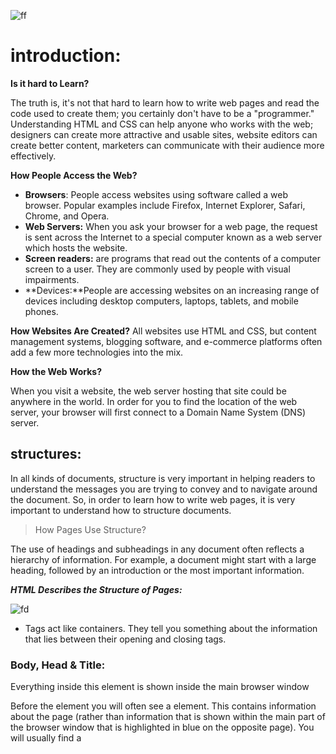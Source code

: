 ![ff](https://divbyte.com/wp-content/uploads/2019/02/html-css.png)
# introduction:
**Is it hard to Learn?**

 The truth 
is, it's not that hard to learn how 
to write web pages and read 
the code used to create them; 
you certainly don't have to be a 
"programmer."
Understanding HTML and CSS 
can help anyone who works 
with the web; designers can 
create more attractive and 
usable sites, website editors can 
create better content, marketers 
can communicate with their 
audience more effectively.

**How People 
Access the Web?**

* **Browsers**: People access websites using 
software called a web browser. 
Popular examples include 
Firefox, Internet Explorer, Safari, 
Chrome, and Opera.
* **Web Servers:**
When you ask your browser for 
a web page, the request is sent 
across the Internet to a special 
computer known as a web 
server which hosts the website.
* **Screen readers:**
 are programs 
that read out the contents of a 
computer screen to a user. They 
are commonly used by people 
with visual impairments.
* **Devices:**People are accessing websites 
on an increasing range of devices 
including desktop computers, 
laptops, tablets, and mobile 
phones.

**How Websites
Are Created?**
All websites use HTML and CSS, but content 
management systems, blogging software, and 
e-commerce platforms often add a few more 
technologies into the mix.


**How the Web Works?**

When you visit a website, the web server 
hosting that site could be anywhere in the 
world. In order for you to find the location of 
the web server, your browser will first connect 
to a Domain Name System (DNS) server.

## structures:
In all kinds of documents, structure is very important in helping 
readers to understand the messages you are trying to convey 
and to navigate around the document. So, in order to learn how 
to write web pages, it is very important to understand how to 
structure documents.
>How Pages Use 
Structure?

The use of headings and 
subheadings in any document 
often reflects a hierarchy of 
information. For example, a 
document might start with 
a large heading, followed by 
an introduction or the most 
important information.

_**HTML Describes
the Structure 
of Pages:**_

![fd](https://www.w3schools.com/htmL/img_notepad.png)

* Tags act like containers. They tell you 
something about the information that lies 
between their opening and closing tags.
 
### Body, Head & Title:
**<body>**

Everything inside this element is 
shown inside the main browser 
window

**<Head>**

Before the <body> element you 
will often see a <head> element. 
This contains information 
about the page (rather than 
information that is shown within 
the main part of the browser 
window that is highlighted in 
blue on the opposite page). 
You will usually find a <title>
element inside the <head>
element.

**<title>**

The contents of the <title>
element are either shown in the 
top of the browser, above where 
you usually type in the URL of 
the page you want to visit, or 
on the tab for that page (if your 
browser uses tabs to allow you 
to view multiple pages at the 
same time).

## Extra Markup:

* **The Evolution of HTML:**

1- HTML 4: Released 1997

2- XHTML 1.0: Released 2000

3- HTML5: Released 2000

**DOCTYPEs:**

Because there have been 
several versions of HTML, each 
web page should begin with a 
DOCTYPE declaration to tell a 
browser which version of HTML 
the page is using

<!DOCTYPE html> : in HTML5


**Comments in HTML:**
<!-- --> 
If you want to add a comment 
to your code that will not be 
visible in the user's browser, you 
can add the text between these 
characters:
<!-- comment goes here -->
It is a good idea to add 
comments to your code because, 
no matter how familiar you 
are with the page at the time 
of writing it, when you come 
back to it later (or if someone 
else needs to look at the code), 
comments will make it much 
easier to understand.

**ID Attribute:**

Every HTML element can carry 
the id attribute. It is used to 
uniquely identify that element 
from other elements on the 
page.

> <p id="pullquote">Every time I view the sea I feel 
 a calming sense of security, as if visiting my 
 ancestral home; I embark on a voyage of seeing.
</p>

**Class Attribute:**

Every HTML element can 
also carry a class attribute. 
Sometimes, rather than uniquely 
identifying one element within 
a document, you will want a 
way to identify several elements 
as being different from the 
other elements on the page. 
For example, you might have 
some paragraphs of text that 
contain information that is more 
important than others and want 
to distinguish these elements, or 
you might want to differentiate 
between links that point to other 
pages on your own site and links 
that point to external sites. 
To do this you can use the 
class attribute. Its value 
should describe the class it 
belongs to. 
><p class="important">For a one-year period from 
 November 2010, the Marugame Genichiro-Inokuma 
 Museum of Contemporary Art (MIMOCA) will host a 
 cycle of four Hiroshi Sugimoto exhibitions.</p>

 **Block Elements:**

 Some elements will always 
appear to start on a new line in 
the browser window. These are 
known as block level elements. 
> Examples of block elements are 
<h1>, <p>, <ul>, and <li>.

**Inline Elements:**

Some elements will always 
appear to continue on the 
same line as their neighbouring 
elements. These are known as 
inline elements.
> Examples of inline elements are :
a, b, em, and ,img



**Grouping Text & Elements In a Block:**

The <div> element allows you to 
group a set of elements together 
in one block-level box.
For example, you might create 
a <div> element to contain all 
of the elements for the header 
of your site (the logo and the 
navigation), or you might create 
a <div> element to contain 
comments from visitors.
In a browser, the contents of 
the <div> element will start on 
a new line, but other than this 
it will make no difference to the 
presentation of the page. 

**Grouping Text & Elements Inline:**

The <span> element acts like 
an inline equivalent of the <div>
element. It is used to either:
1. Contain a section of text 
where there is no other suitable 
element to differentiate it from 
its surrounding text
2. Contain a number of inline 
elements
The most common reason why 
people use <span> elements 
is so that they can control the 
appearance of the content of 
these elements using CSS.

**IFrames:**
<iframe>

An iframe is like a little window 
that has been cut into your 
page — and in that window you 
can see another page. The term 
iframe is an abbreviation of inline 
frame.
One common use of iframes 
(that you may have seen on 
various websites) is to embed 
a Google Map into a page. The 
content of the iframe can be any 
html page (either located on the 
same server or anywhere else on 
the web).

* src:

The src attribute specifies the 
URL of the page to show in the 
frame.

* height:

The height attribute specifies 
the height of the iframe in pixels.

* width:

The width attribute specifies 
the width of the iframe in pixe

* scrolling:

The scrolling attribute will 
not be supported in HTML5. In 
HTML 4 and XHTML, it indicates 
whether the iframe should 
have scrollbars or not. This is 
important if the page inside the 
iframe is larger than the space 
you have allowed for it (using the 
height and width attributes). 
Scrollbars allow the user to move 
around the frame to see more 
content. It can take one of three 
values: yes (to show scrollbars), 
no (to hide scrollbars) and auto
(to show them only if needed).

* frameborder:

The frameborder attribute will 
not be supported in HTML5. In 
HTML 4 and XHTML, it indicates 
whether the frame should have 
a border or not. A value of 0
indicates that no border should 
be shown. A value of 1 indicates 
that a border should be shown.

* seamless:

In HTML5, a new attribute 
called seamless can be applied 
to an iframe where scrollbars 
are not desired. The seamless
attribute (like some other new 
HTML5 attributes) does not 
need a value, but you will often 
see authors give it a value of 
seamless. Older browsers 
do not support the seamless
attribute.

**<meta>:**

 The <meta> tag allows you to supply all kinds of 
information about your web page.

*  Escape characters are used to include special 
characters in your pages such as <, >, and ©.
<<<<<<< HEAD

### New Html5 Layout Elements:
![ds](https://slideplayer.com/slide/12052583/69/images/7/NEW+HTML5+LAYOUT+ELEMENTS.jpg)

This example has exactly the 
same structure as seen on the 
previous page. However, many 
of the <div> elements have been 
replaced by new HTML5 layout 
elements.
For example, the header sits 
inside a new <header> element, 
the navigation in a <nav>
element, and the articles are in 
individual <article> elements.
The point of creating these 
new elements is so that web 
page authors can use them to 
help describe the structure of 
the page. For example, screen 
reader software might allow 
users to ignore headers and 
footers and get straight to 
the content. Similarly, search 
engines might place more 
weight on the content in an 
<article> element than that 
in the <header> or <footer>
elements. I think you will agree 
that it also makes the code 
easier to follow.

**Headers & Footers:**

● The main header or footer 
that appears at the top or 
bottom of every page on the 
site.

● A header or footer for an 
individual <article> or 
<section> within the pag.

**<nav>:**

The <nav> element is used to 
contain the major navigational 
blocks on the site such as the 
primary site navigation.

**<article>**

The <article> element acts as 
a container for any section of a 
page that could stand alone and 
potentially be syndicated.
This could be an individual 
article or blog entry, a comment 
or forum post, or any other 
independent piece of content.

**<aside>:**

The <aside> element has two 
purposes, depending on whether 
it is inside an <article>
element or not.
When the <aside> element 
is used inside an <article>
element, it should contain 
information that is related to the 
article but not essential to its 
overall meaning. For example, a 
pullquote or glossary might be 
considered as an aside to the 
article it relates to.

**<section>**

The <section> element groups 
related content together, and 
typically each section would 
have its own heading.
For example, on a homepage 
there may be several <section>
elements to contain different 
sections of the page, such as 
latest news, top products, and 
newsletter signup.

**<hgroup>**

The purpose of the <hgroup>
element is to group together a 
set of one or more <h1> through 
<h6> elements so that they are 
treated as one single heading. 

**<figure>**

You already met the <figure>
element in Chapter 5 when we 
looked at images. It can be used 
to contain any content that is 
referenced from the main flow of 
an article (not just images). 

> * HTML5 allows web page authors 
to place an <a> element around 
a block level element that 
contains child elements. This 
allows you to turn an entire block 
into a link.


>* Older browsers that do not 
know the new HTML5 elements 
will automatically treat them as 
inline elements. Therefore, to 
help older browsers, you should 
include the line of CSS on the 
left which states which new 
elements should be rendered as 
block-level elements.

> * To make HTML5 elements work in Internet Explorer 8 
(and older versions of IE), extra JavaScript is needed, 
which is available free from Google

>*   Older browsers that do not understand HTML5 
elements need to be told which elements are 
block-level elements.

## Process & Designe :

*  It's important to understand who your target audience 
is, why they would come to your site, what information 
they want to find and when they are likely to return.

*  Site maps allow you to plan the structure of a site.

*  Wireframes allow you to organize the information that 
will need to go on each page.

*  Design is about communication. Visual hierarchy helps 
visitors understand what you are trying to tell them.

*  You can differentiate between pieces of information 
using size, color, and style. 

*  You can use grouping and similarity to help simplify 
the information you present.

**What is the a script and how do i create one ?**
* A script is a series of instructions that the computer 
can follow in order to achieve a goal. 
* Each time the script runs, it might only use a subset of 
all the instructions. 
* Computers approach tasks in a different way than 
humans, so your instructions must let the computer 
solve the task prggrammatically. 
* To approach writing a script, break down your goal into 
a series of tasks and then work out each step needed 
to complete that task (a flowchart can help). 

**How do computers fit in with the world around them?**
* computers create models of the world using data>
* programmers can write code to say when this event occurs run that code!
* to make webpage interactive you write code that uses the browser models of web page.

**How do i write a script for a page?**
* It is best to keep JavaScript code in its own JavaScript 
file. JavaScript files are text files (like HTML pages and 
CSS style sheets), but they have the . j s extension. 

* The HTML <script> element is used in HTML pages 
to tell the browser to load the JavaScript file (rather like 
the <link> element can be used to load a CSS file). 

* If you view the source code of the page in the browser, 
the JavaScript will not have changed the HTML, 
because the script works with the model of the web 
page that the browser has created.

